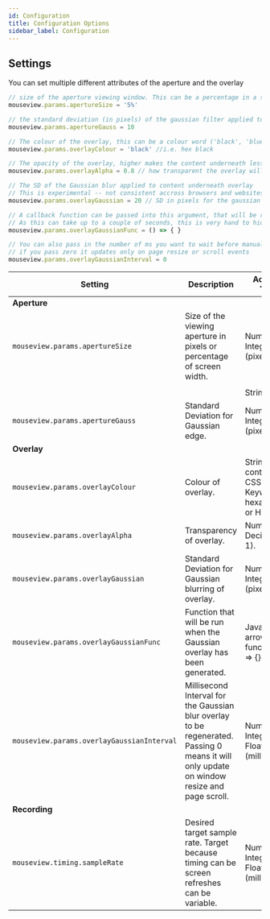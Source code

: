 ```yaml
---
id: Configuration
title: Configuration Options
sidebar_label: Configuration
---
```


## Settings

You can set multiple different attributes of the aperture and the overlay
```JavaScript
// size of the aperture viewing window. This can be a percentage in a string or an integer in pixels
mouseview.params.apertureSize = '5%'

// the standard deviation (in pixels) of the gaussian filter applied to the edge of the aperture
mouseview.params.apertureGauss = 10 

// The colour of the overlay, this can be a colour word ('black', 'blue') or a hex string
mouseview.params.overlayColour = 'black' //i.e. hex black

// The opacity of the overlay, higher makes the content underneath less visible 
mouseview.params.overlayAlpha = 0.8 // how transparent the overlay will be

// The SD of the Gaussian blur applied to content underneath overlay 
// This is experimental -- not consistent accross browsers and websites, and adds considerable time to the delay
mouseview.params.overlayGaussian = 20 // SD in pixels for the gaussian blur filter (experimental -- not consistent on browsers)

// A callback function can be passed into this argument, that will be run on the completion of the guassian blurring
// As this can take up to a couple of seconds, this is very hand to hide elements or to start events after the blurr is in place!
mouseview.params.overlayGaussianFunc = () => { }

// You can also pass in the number of ms you want to wait before manually recapturing the blur (you may want to do this for dynamic contennt in the page)
// if you pass zero it updates only on page resize or scroll events
mouseview.params.overlayGaussianInterval = 0
```


| Setting                                  | Description                                                                                                                                 | Accepted Types                                           | Default                                   |
|------------------------------------------|---------------------------------------------------------------------------------------------------------------------------------------------|----------------------------------------------------------|-------------------------------------------|
| **Aperture**                                 |                                                                                                                                             |                                                          |                                           |
| ```mouseview.params.apertureSize```           | Size of the viewing aperture in pixels or percentage of screen width.                                                                       | Number-Integer (pixels) or                               | ‘5%’                                      |
|                                          |                                                                                                                                             |                                                          |                                           |
|                                          |                                                                                                                                             | String (‘x%’)                                            |                                           |
| ```mouseview.params.apertureGauss```           | Standard Deviation for Gaussian edge.                                                                                                       | Number-Integer (pixels)                                  | 10                                        |
| **Overlay**                                  |                                                                                                                                             |                                                          |                                           |
| ```mouseview.params.overlayColour```           | Colour of overlay.                                                                                                                          | String containing CSS Keyword, hexadecimal, or HSL code. | ‘black’                                   |
| ```mouseview.params.overlayAlpha```            | Transparency of overlay.                                                                                                                    | Number-Decimal (0-1).                                    | 0.8                                       |
| ```mouseview.params.overlayGaussian```         | Standard Deviation for Gaussian blurring of overlay.                                                                                        | Number-Integer (pixels)                                  | 20                                        |
| ```mouseview.params.overlayGaussianFunc```     | Function that will be run when the Gaussian overlay has been generated.                                                                     | JavaScript arrow function. “() => {}”                    | () => {console.log('overlay generated')}  |
| ```mouseview.params.overlayGaussianInterval``` | Millisecond Interval for the Gaussian blur overlay to be regenerated. Passing 0 means it will only update on window resize and page scroll. | Number-Integer or Float (milliseconds)                   | 0                                         |
| **Recording**                                |                                                                                                                                             |                                                          |                                           |
| ```mouseview.timing.sampleRate```              | Desired target sample rate. Target because timing can be screen refreshes can be variable.                                                  | Number-Integer or Float (milliseconds)                   | 16.66 (one refresh at 50Hz)               |